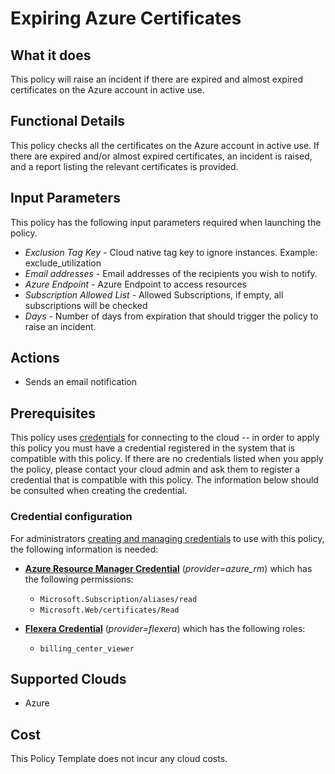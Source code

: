 # Expiring Azure Certificates

## What it does

This policy will raise an incident if there are expired and almost expired certificates on the Azure account in active use.

## Functional Details

This policy checks all the certificates on the Azure account in active use. If there are expired and/or almost expired certificates, an incident is raised, and a report listing the relevant certificates is provided.

## Input Parameters

This policy has the following input parameters required when launching the policy.

- *Exclusion Tag Key* - Cloud native tag key to ignore instances. Example: exclude_utilization
- *Email addresses* - Email addresses of the recipients you wish to notify.
- *Azure Endpoint* - Azure Endpoint to access resources
- *Subscription Allowed List* - Allowed Subscriptions, if empty, all subscriptions will be checked
- *Days* - Number of days from expiration that should trigger the policy to raise an incident.

## Actions

- Sends an email notification

## Prerequisites

This policy uses [credentials](https://docs.flexera.com/flexera/EN/Automation/ManagingCredentialsExternal.htm) for connecting to the cloud -- in order to apply this policy you must have a credential registered in the system that is compatible with this policy. If there are no credentials listed when you apply the policy, please contact your cloud admin and ask them to register a credential that is compatible with this policy. The information below should be consulted when creating the credential.

### Credential configuration

For administrators [creating and managing credentials](https://docs.flexera.com/flexera/EN/Automation/ManagingCredentialsExternal.htm) to use with this policy, the following information is needed:

- [**Azure Resource Manager Credential**](https://docs.flexera.com/flexera/EN/Automation/ProviderCredentials.htm#automationadmin_109256743_1124668) (*provider=azure_rm*) which has the following permissions:
  - `Microsoft.Subscription/aliases/read`
  - `Microsoft.Web/certificates/Read`

- [**Flexera Credential**](https://docs.flexera.com/flexera/EN/Automation/ProviderCredentials.htm) (*provider=flexera*) which has the following roles:
  - `billing_center_viewer`

## Supported Clouds

- Azure

## Cost

This Policy Template does not incur any cloud costs.
